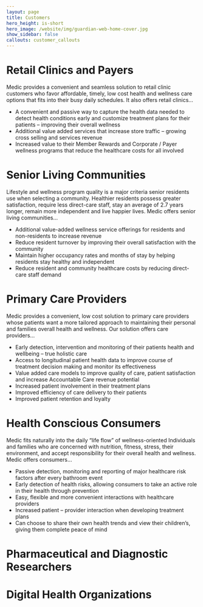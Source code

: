 ```yaml
---
layout: page
title: Customers
hero_height: is-short
hero_image: /website/img/guardian-web-home-cover.jpg
show_sidebar: false
callouts: customer_callouts
---
```


# Retail Clinics and Payers
Medic provides a convenient and seamless solution to retail clinic customers who favor affordable, timely, low cost health and wellness care options that fits into their busy daily schedules. It also offers retail clinics…
- A convenient and passive way to capture the health data needed to detect health conditions early and customize treatment plans for their patients – improving their overall wellness
- Additional value added services that increase store traffic – growing cross selling and services revenue
- Increased value to their Member Rewards and Corporate / Payer wellness programs that reduce the healthcare costs for all involved

# Senior Living Communities
Lifestyle and wellness program quality is a major criteria senior residents use when selecting a community. Healthier residents possess greater satisfaction, require less direct-care staff, stay an average of 2.7 years longer, remain more independent and live happier lives. Medic offers senior living communities…
- Additional value-added wellness service offerings for residents and non-residents to increase revenue
- Reduce resident turnover by improving their overall satisfaction with the community
- Maintain higher occupancy rates and months of stay by helping residents stay healthy and independent
- Reduce resident and community healthcare costs by reducing direct-care staff demand

# Primary Care Providers
Medic provides a convenient, low cost solution to primary care providers whose patients want a more tailored approach to maintaining their personal and families overall health and wellness. Our solution offers care providers…
- Early detection, intervention and monitoring of their patients health and wellbeing – true holistic care
- Access to longitudinal patient health data to improve course of treatment decision making and monitor its effectiveness
- Value added care models to improve quality of care, patient satisfaction and increase Accountable Care revenue potential
- Increased patient involvement in their treatment plans
- Improved efficiency of care delivery to their patients
- Improved patient retention and loyalty

# Health Conscious Consumers
Medic fits naturally into the daily “life flow” of wellness-oriented Individuals and families who are concerned with nutrition, fitness, stress, their environment, and accept responsibility for their overall health and wellness. Medic offers consumers…
- Passive detection, monitoring and reporting of major healthcare risk factors after every bathroom event
- Early detection of health risks, allowing consumers to take an active role in their health through prevention
- Easy, flexible and more convenient interactions with healthcare providers
- Increased patient – provider interaction when developing treatment plans
- Can choose to share their own health trends and view their children’s, giving them complete peace of mind

# Pharmaceutical and Diagnostic Researchers

# Digital Health Organizations